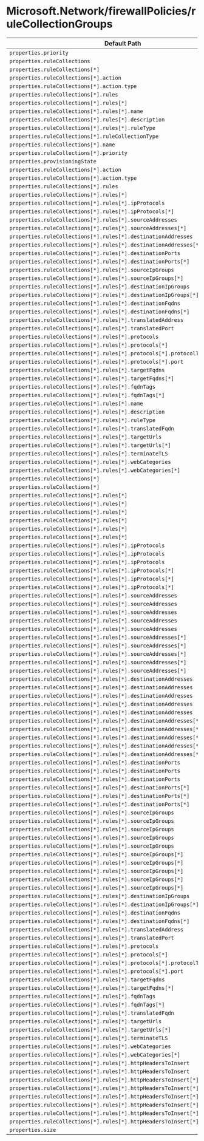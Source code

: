 # Microsoft.Network/firewallPolicies/ruleCollectionGroups

| Default Path | Alias |
|---|---|
| `properties.priority` | `Microsoft.Network/firewallPolicies/ruleCollectionGroups/priority` |
| `properties.ruleCollections` | `Microsoft.Network/firewallPolicies/ruleCollectionGroups/ruleCollections` |
| `properties.ruleCollections[*]` | `Microsoft.Network/firewallPolicies/ruleCollectionGroups/ruleCollections[*]` |
| `properties.ruleCollections[*].action` | `Microsoft.Network/firewallPolicies/ruleCollectionGroups/ruleCollections[*].FirewallPolicyNatRuleCollection.action` |
| `properties.ruleCollections[*].action.type` | `Microsoft.Network/firewallPolicies/ruleCollectionGroups/ruleCollections[*].FirewallPolicyNatRuleCollection.action.type` |
| `properties.ruleCollections[*].rules` | `Microsoft.Network/firewallPolicies/ruleCollectionGroups/ruleCollections[*].FirewallPolicyNatRuleCollection.rules` |
| `properties.ruleCollections[*].rules[*]` | `Microsoft.Network/firewallPolicies/ruleCollectionGroups/ruleCollections[*].FirewallPolicyNatRuleCollection.rules[*]` |
| `properties.ruleCollections[*].rules[*].name` | `Microsoft.Network/firewallPolicies/ruleCollectionGroups/ruleCollections[*].FirewallPolicyNatRuleCollection.rules[*].name` |
| `properties.ruleCollections[*].rules[*].description` | `Microsoft.Network/firewallPolicies/ruleCollectionGroups/ruleCollections[*].FirewallPolicyNatRuleCollection.rules[*].description` |
| `properties.ruleCollections[*].rules[*].ruleType` | `Microsoft.Network/firewallPolicies/ruleCollectionGroups/ruleCollections[*].FirewallPolicyNatRuleCollection.rules[*].ruleType` |
| `properties.ruleCollections[*].ruleCollectionType` | `Microsoft.Network/firewallPolicies/ruleCollectionGroups/ruleCollections[*].ruleCollectionType` |
| `properties.ruleCollections[*].name` | `Microsoft.Network/firewallPolicies/ruleCollectionGroups/ruleCollections[*].name` |
| `properties.ruleCollections[*].priority` | `Microsoft.Network/firewallPolicies/ruleCollectionGroups/ruleCollections[*].priority` |
| `properties.provisioningState` | `Microsoft.Network/firewallPolicies/ruleCollectionGroups/provisioningState` |
| `properties.ruleCollections[*].action` | `Microsoft.Network/firewallPolicies/ruleCollectionGroups/ruleCollections[*].FirewallPolicyFilterRuleCollection.action` |
| `properties.ruleCollections[*].action.type` | `Microsoft.Network/firewallPolicies/ruleCollectionGroups/ruleCollections[*].FirewallPolicyFilterRuleCollection.action.type` |
| `properties.ruleCollections[*].rules` | `Microsoft.Network/firewallPolicies/ruleCollectionGroups/ruleCollections[*].FirewallPolicyFilterRuleCollection.rules` |
| `properties.ruleCollections[*].rules[*]` | `Microsoft.Network/firewallPolicies/ruleCollectionGroups/ruleCollections[*].FirewallPolicyFilterRuleCollection.rules[*]` |
| `properties.ruleCollections[*].rules[*].ipProtocols` | `Microsoft.Network/firewallPolicies/ruleCollectionGroups/ruleCollections[*].FirewallPolicyFilterRuleCollection.rules[*].NetworkRule.ipProtocols` |
| `properties.ruleCollections[*].rules[*].ipProtocols[*]` | `Microsoft.Network/firewallPolicies/ruleCollectionGroups/ruleCollections[*].FirewallPolicyFilterRuleCollection.rules[*].NetworkRule.ipProtocols[*]` |
| `properties.ruleCollections[*].rules[*].sourceAddresses` | `Microsoft.Network/firewallPolicies/ruleCollectionGroups/ruleCollections[*].FirewallPolicyFilterRuleCollection.rules[*].NetworkRule.sourceAddresses` |
| `properties.ruleCollections[*].rules[*].sourceAddresses[*]` | `Microsoft.Network/firewallPolicies/ruleCollectionGroups/ruleCollections[*].FirewallPolicyFilterRuleCollection.rules[*].NetworkRule.sourceAddresses[*]` |
| `properties.ruleCollections[*].rules[*].destinationAddresses` | `Microsoft.Network/firewallPolicies/ruleCollectionGroups/ruleCollections[*].FirewallPolicyFilterRuleCollection.rules[*].NetworkRule.destinationAddresses` |
| `properties.ruleCollections[*].rules[*].destinationAddresses[*]` | `Microsoft.Network/firewallPolicies/ruleCollectionGroups/ruleCollections[*].FirewallPolicyFilterRuleCollection.rules[*].NetworkRule.destinationAddresses[*]` |
| `properties.ruleCollections[*].rules[*].destinationPorts` | `Microsoft.Network/firewallPolicies/ruleCollectionGroups/ruleCollections[*].FirewallPolicyFilterRuleCollection.rules[*].NetworkRule.destinationPorts` |
| `properties.ruleCollections[*].rules[*].destinationPorts[*]` | `Microsoft.Network/firewallPolicies/ruleCollectionGroups/ruleCollections[*].FirewallPolicyFilterRuleCollection.rules[*].NetworkRule.destinationPorts[*]` |
| `properties.ruleCollections[*].rules[*].sourceIpGroups` | `Microsoft.Network/firewallPolicies/ruleCollectionGroups/ruleCollections[*].FirewallPolicyFilterRuleCollection.rules[*].NetworkRule.sourceIpGroups` |
| `properties.ruleCollections[*].rules[*].sourceIpGroups[*]` | `Microsoft.Network/firewallPolicies/ruleCollectionGroups/ruleCollections[*].FirewallPolicyFilterRuleCollection.rules[*].NetworkRule.sourceIpGroups[*]` |
| `properties.ruleCollections[*].rules[*].destinationIpGroups` | `Microsoft.Network/firewallPolicies/ruleCollectionGroups/ruleCollections[*].FirewallPolicyFilterRuleCollection.rules[*].NetworkRule.destinationIpGroups` |
| `properties.ruleCollections[*].rules[*].destinationIpGroups[*]` | `Microsoft.Network/firewallPolicies/ruleCollectionGroups/ruleCollections[*].FirewallPolicyFilterRuleCollection.rules[*].NetworkRule.destinationIpGroups[*]` |
| `properties.ruleCollections[*].rules[*].destinationFqdns` | `Microsoft.Network/firewallPolicies/ruleCollectionGroups/ruleCollections[*].FirewallPolicyFilterRuleCollection.rules[*].NetworkRule.destinationFqdns` |
| `properties.ruleCollections[*].rules[*].destinationFqdns[*]` | `Microsoft.Network/firewallPolicies/ruleCollectionGroups/ruleCollections[*].FirewallPolicyFilterRuleCollection.rules[*].NetworkRule.destinationFqdns[*]` |
| `properties.ruleCollections[*].rules[*].translatedAddress` | `Microsoft.Network/firewallPolicies/ruleCollectionGroups/ruleCollections[*].FirewallPolicyFilterRuleCollection.rules[*].NatRule.translatedAddress` |
| `properties.ruleCollections[*].rules[*].translatedPort` | `Microsoft.Network/firewallPolicies/ruleCollectionGroups/ruleCollections[*].FirewallPolicyFilterRuleCollection.rules[*].NatRule.translatedPort` |
| `properties.ruleCollections[*].rules[*].protocols` | `Microsoft.Network/firewallPolicies/ruleCollectionGroups/ruleCollections[*].FirewallPolicyFilterRuleCollection.rules[*].ApplicationRule.protocols` |
| `properties.ruleCollections[*].rules[*].protocols[*]` | `Microsoft.Network/firewallPolicies/ruleCollectionGroups/ruleCollections[*].FirewallPolicyFilterRuleCollection.rules[*].ApplicationRule.protocols[*]` |
| `properties.ruleCollections[*].rules[*].protocols[*].protocolType` | `Microsoft.Network/firewallPolicies/ruleCollectionGroups/ruleCollections[*].FirewallPolicyFilterRuleCollection.rules[*].ApplicationRule.protocols[*].protocolType` |
| `properties.ruleCollections[*].rules[*].protocols[*].port` | `Microsoft.Network/firewallPolicies/ruleCollectionGroups/ruleCollections[*].FirewallPolicyFilterRuleCollection.rules[*].ApplicationRule.protocols[*].port` |
| `properties.ruleCollections[*].rules[*].targetFqdns` | `Microsoft.Network/firewallPolicies/ruleCollectionGroups/ruleCollections[*].FirewallPolicyFilterRuleCollection.rules[*].ApplicationRule.targetFqdns` |
| `properties.ruleCollections[*].rules[*].targetFqdns[*]` | `Microsoft.Network/firewallPolicies/ruleCollectionGroups/ruleCollections[*].FirewallPolicyFilterRuleCollection.rules[*].ApplicationRule.targetFqdns[*]` |
| `properties.ruleCollections[*].rules[*].fqdnTags` | `Microsoft.Network/firewallPolicies/ruleCollectionGroups/ruleCollections[*].FirewallPolicyFilterRuleCollection.rules[*].ApplicationRule.fqdnTags` |
| `properties.ruleCollections[*].rules[*].fqdnTags[*]` | `Microsoft.Network/firewallPolicies/ruleCollectionGroups/ruleCollections[*].FirewallPolicyFilterRuleCollection.rules[*].ApplicationRule.fqdnTags[*]` |
| `properties.ruleCollections[*].rules[*].name` | `Microsoft.Network/firewallPolicies/ruleCollectionGroups/ruleCollections[*].FirewallPolicyFilterRuleCollection.rules[*].name` |
| `properties.ruleCollections[*].rules[*].description` | `Microsoft.Network/firewallPolicies/ruleCollectionGroups/ruleCollections[*].FirewallPolicyFilterRuleCollection.rules[*].description` |
| `properties.ruleCollections[*].rules[*].ruleType` | `Microsoft.Network/firewallPolicies/ruleCollectionGroups/ruleCollections[*].FirewallPolicyFilterRuleCollection.rules[*].ruleType` |
| `properties.ruleCollections[*].rules[*].translatedFqdn` | `Microsoft.Network/firewallPolicies/ruleCollectionGroups/ruleCollections[*].FirewallPolicyFilterRuleCollection.rules[*].NatRule.translatedFqdn` |
| `properties.ruleCollections[*].rules[*].targetUrls` | `Microsoft.Network/firewallPolicies/ruleCollectionGroups/ruleCollections[*].FirewallPolicyFilterRuleCollection.rules[*].ApplicationRule.targetUrls` |
| `properties.ruleCollections[*].rules[*].targetUrls[*]` | `Microsoft.Network/firewallPolicies/ruleCollectionGroups/ruleCollections[*].FirewallPolicyFilterRuleCollection.rules[*].ApplicationRule.targetUrls[*]` |
| `properties.ruleCollections[*].rules[*].terminateTLS` | `Microsoft.Network/firewallPolicies/ruleCollectionGroups/ruleCollections[*].FirewallPolicyFilterRuleCollection.rules[*].ApplicationRule.terminateTLS` |
| `properties.ruleCollections[*].rules[*].webCategories` | `Microsoft.Network/firewallPolicies/ruleCollectionGroups/ruleCollections[*].FirewallPolicyFilterRuleCollection.rules[*].ApplicationRule.webCategories` |
| `properties.ruleCollections[*].rules[*].webCategories[*]` | `Microsoft.Network/firewallPolicies/ruleCollectionGroups/ruleCollections[*].FirewallPolicyFilterRuleCollection.rules[*].ApplicationRule.webCategories[*]` |
| `properties.ruleCollections[*]` | `Microsoft.Network/firewallPolicies/ruleCollectionGroups/ruleCollections[*].FirewallPolicyFilterRuleCollection` |
| `properties.ruleCollections[*]` | `Microsoft.Network/firewallPolicies/ruleCollectionGroups/ruleCollections[*].FirewallPolicyNatRuleCollection` |
| `properties.ruleCollections[*].rules[*]` | `Microsoft.Network/firewallPolicies/ruleCollectionGroups/ruleCollections[*].FirewallPolicyFilterRuleCollection.rules[*].NetworkRule` |
| `properties.ruleCollections[*].rules[*]` | `Microsoft.Network/firewallPolicies/ruleCollectionGroups/ruleCollections[*].FirewallPolicyFilterRuleCollection.rules[*].NatRule` |
| `properties.ruleCollections[*].rules[*]` | `Microsoft.Network/firewallPolicies/ruleCollectionGroups/ruleCollections[*].FirewallPolicyFilterRuleCollection.rules[*].ApplicationRule` |
| `properties.ruleCollections[*].rules[*]` | `Microsoft.Network/firewallPolicies/ruleCollectionGroups/ruleCollections[*].FirewallPolicyNatRuleCollection.rules[*].NetworkRule` |
| `properties.ruleCollections[*].rules[*]` | `Microsoft.Network/firewallPolicies/ruleCollectionGroups/ruleCollections[*].FirewallPolicyNatRuleCollection.rules[*].NatRule` |
| `properties.ruleCollections[*].rules[*]` | `Microsoft.Network/firewallPolicies/ruleCollectionGroups/ruleCollections[*].FirewallPolicyNatRuleCollection.rules[*].ApplicationRule` |
| `properties.ruleCollections[*].rules[*].ipProtocols` | `Microsoft.Network/firewallPolicies/ruleCollectionGroups/ruleCollections[*].FirewallPolicyFilterRuleCollection.rules[*].NatRule.ipProtocols` |
| `properties.ruleCollections[*].rules[*].ipProtocols` | `Microsoft.Network/firewallPolicies/ruleCollectionGroups/ruleCollections[*].FirewallPolicyNatRuleCollection.rules[*].NetworkRule.ipProtocols` |
| `properties.ruleCollections[*].rules[*].ipProtocols` | `Microsoft.Network/firewallPolicies/ruleCollectionGroups/ruleCollections[*].FirewallPolicyNatRuleCollection.rules[*].NatRule.ipProtocols` |
| `properties.ruleCollections[*].rules[*].ipProtocols[*]` | `Microsoft.Network/firewallPolicies/ruleCollectionGroups/ruleCollections[*].FirewallPolicyFilterRuleCollection.rules[*].NatRule.ipProtocols[*]` |
| `properties.ruleCollections[*].rules[*].ipProtocols[*]` | `Microsoft.Network/firewallPolicies/ruleCollectionGroups/ruleCollections[*].FirewallPolicyNatRuleCollection.rules[*].NetworkRule.ipProtocols[*]` |
| `properties.ruleCollections[*].rules[*].ipProtocols[*]` | `Microsoft.Network/firewallPolicies/ruleCollectionGroups/ruleCollections[*].FirewallPolicyNatRuleCollection.rules[*].NatRule.ipProtocols[*]` |
| `properties.ruleCollections[*].rules[*].sourceAddresses` | `Microsoft.Network/firewallPolicies/ruleCollectionGroups/ruleCollections[*].FirewallPolicyFilterRuleCollection.rules[*].NatRule.sourceAddresses` |
| `properties.ruleCollections[*].rules[*].sourceAddresses` | `Microsoft.Network/firewallPolicies/ruleCollectionGroups/ruleCollections[*].FirewallPolicyFilterRuleCollection.rules[*].ApplicationRule.sourceAddresses` |
| `properties.ruleCollections[*].rules[*].sourceAddresses` | `Microsoft.Network/firewallPolicies/ruleCollectionGroups/ruleCollections[*].FirewallPolicyNatRuleCollection.rules[*].NetworkRule.sourceAddresses` |
| `properties.ruleCollections[*].rules[*].sourceAddresses` | `Microsoft.Network/firewallPolicies/ruleCollectionGroups/ruleCollections[*].FirewallPolicyNatRuleCollection.rules[*].NatRule.sourceAddresses` |
| `properties.ruleCollections[*].rules[*].sourceAddresses` | `Microsoft.Network/firewallPolicies/ruleCollectionGroups/ruleCollections[*].FirewallPolicyNatRuleCollection.rules[*].ApplicationRule.sourceAddresses` |
| `properties.ruleCollections[*].rules[*].sourceAddresses[*]` | `Microsoft.Network/firewallPolicies/ruleCollectionGroups/ruleCollections[*].FirewallPolicyFilterRuleCollection.rules[*].NatRule.sourceAddresses[*]` |
| `properties.ruleCollections[*].rules[*].sourceAddresses[*]` | `Microsoft.Network/firewallPolicies/ruleCollectionGroups/ruleCollections[*].FirewallPolicyFilterRuleCollection.rules[*].ApplicationRule.sourceAddresses[*]` |
| `properties.ruleCollections[*].rules[*].sourceAddresses[*]` | `Microsoft.Network/firewallPolicies/ruleCollectionGroups/ruleCollections[*].FirewallPolicyNatRuleCollection.rules[*].NetworkRule.sourceAddresses[*]` |
| `properties.ruleCollections[*].rules[*].sourceAddresses[*]` | `Microsoft.Network/firewallPolicies/ruleCollectionGroups/ruleCollections[*].FirewallPolicyNatRuleCollection.rules[*].NatRule.sourceAddresses[*]` |
| `properties.ruleCollections[*].rules[*].sourceAddresses[*]` | `Microsoft.Network/firewallPolicies/ruleCollectionGroups/ruleCollections[*].FirewallPolicyNatRuleCollection.rules[*].ApplicationRule.sourceAddresses[*]` |
| `properties.ruleCollections[*].rules[*].destinationAddresses` | `Microsoft.Network/firewallPolicies/ruleCollectionGroups/ruleCollections[*].FirewallPolicyFilterRuleCollection.rules[*].NatRule.destinationAddresses` |
| `properties.ruleCollections[*].rules[*].destinationAddresses` | `Microsoft.Network/firewallPolicies/ruleCollectionGroups/ruleCollections[*].FirewallPolicyFilterRuleCollection.rules[*].ApplicationRule.destinationAddresses` |
| `properties.ruleCollections[*].rules[*].destinationAddresses` | `Microsoft.Network/firewallPolicies/ruleCollectionGroups/ruleCollections[*].FirewallPolicyNatRuleCollection.rules[*].NetworkRule.destinationAddresses` |
| `properties.ruleCollections[*].rules[*].destinationAddresses` | `Microsoft.Network/firewallPolicies/ruleCollectionGroups/ruleCollections[*].FirewallPolicyNatRuleCollection.rules[*].NatRule.destinationAddresses` |
| `properties.ruleCollections[*].rules[*].destinationAddresses` | `Microsoft.Network/firewallPolicies/ruleCollectionGroups/ruleCollections[*].FirewallPolicyNatRuleCollection.rules[*].ApplicationRule.destinationAddresses` |
| `properties.ruleCollections[*].rules[*].destinationAddresses[*]` | `Microsoft.Network/firewallPolicies/ruleCollectionGroups/ruleCollections[*].FirewallPolicyFilterRuleCollection.rules[*].NatRule.destinationAddresses[*]` |
| `properties.ruleCollections[*].rules[*].destinationAddresses[*]` | `Microsoft.Network/firewallPolicies/ruleCollectionGroups/ruleCollections[*].FirewallPolicyFilterRuleCollection.rules[*].ApplicationRule.destinationAddresses[*]` |
| `properties.ruleCollections[*].rules[*].destinationAddresses[*]` | `Microsoft.Network/firewallPolicies/ruleCollectionGroups/ruleCollections[*].FirewallPolicyNatRuleCollection.rules[*].NetworkRule.destinationAddresses[*]` |
| `properties.ruleCollections[*].rules[*].destinationAddresses[*]` | `Microsoft.Network/firewallPolicies/ruleCollectionGroups/ruleCollections[*].FirewallPolicyNatRuleCollection.rules[*].NatRule.destinationAddresses[*]` |
| `properties.ruleCollections[*].rules[*].destinationAddresses[*]` | `Microsoft.Network/firewallPolicies/ruleCollectionGroups/ruleCollections[*].FirewallPolicyNatRuleCollection.rules[*].ApplicationRule.destinationAddresses[*]` |
| `properties.ruleCollections[*].rules[*].destinationPorts` | `Microsoft.Network/firewallPolicies/ruleCollectionGroups/ruleCollections[*].FirewallPolicyFilterRuleCollection.rules[*].NatRule.destinationPorts` |
| `properties.ruleCollections[*].rules[*].destinationPorts` | `Microsoft.Network/firewallPolicies/ruleCollectionGroups/ruleCollections[*].FirewallPolicyNatRuleCollection.rules[*].NetworkRule.destinationPorts` |
| `properties.ruleCollections[*].rules[*].destinationPorts` | `Microsoft.Network/firewallPolicies/ruleCollectionGroups/ruleCollections[*].FirewallPolicyNatRuleCollection.rules[*].NatRule.destinationPorts` |
| `properties.ruleCollections[*].rules[*].destinationPorts[*]` | `Microsoft.Network/firewallPolicies/ruleCollectionGroups/ruleCollections[*].FirewallPolicyFilterRuleCollection.rules[*].NatRule.destinationPorts[*]` |
| `properties.ruleCollections[*].rules[*].destinationPorts[*]` | `Microsoft.Network/firewallPolicies/ruleCollectionGroups/ruleCollections[*].FirewallPolicyNatRuleCollection.rules[*].NetworkRule.destinationPorts[*]` |
| `properties.ruleCollections[*].rules[*].destinationPorts[*]` | `Microsoft.Network/firewallPolicies/ruleCollectionGroups/ruleCollections[*].FirewallPolicyNatRuleCollection.rules[*].NatRule.destinationPorts[*]` |
| `properties.ruleCollections[*].rules[*].sourceIpGroups` | `Microsoft.Network/firewallPolicies/ruleCollectionGroups/ruleCollections[*].FirewallPolicyFilterRuleCollection.rules[*].NatRule.sourceIpGroups` |
| `properties.ruleCollections[*].rules[*].sourceIpGroups` | `Microsoft.Network/firewallPolicies/ruleCollectionGroups/ruleCollections[*].FirewallPolicyFilterRuleCollection.rules[*].ApplicationRule.sourceIpGroups` |
| `properties.ruleCollections[*].rules[*].sourceIpGroups` | `Microsoft.Network/firewallPolicies/ruleCollectionGroups/ruleCollections[*].FirewallPolicyNatRuleCollection.rules[*].NetworkRule.sourceIpGroups` |
| `properties.ruleCollections[*].rules[*].sourceIpGroups` | `Microsoft.Network/firewallPolicies/ruleCollectionGroups/ruleCollections[*].FirewallPolicyNatRuleCollection.rules[*].NatRule.sourceIpGroups` |
| `properties.ruleCollections[*].rules[*].sourceIpGroups` | `Microsoft.Network/firewallPolicies/ruleCollectionGroups/ruleCollections[*].FirewallPolicyNatRuleCollection.rules[*].ApplicationRule.sourceIpGroups` |
| `properties.ruleCollections[*].rules[*].sourceIpGroups[*]` | `Microsoft.Network/firewallPolicies/ruleCollectionGroups/ruleCollections[*].FirewallPolicyFilterRuleCollection.rules[*].NatRule.sourceIpGroups[*]` |
| `properties.ruleCollections[*].rules[*].sourceIpGroups[*]` | `Microsoft.Network/firewallPolicies/ruleCollectionGroups/ruleCollections[*].FirewallPolicyFilterRuleCollection.rules[*].ApplicationRule.sourceIpGroups[*]` |
| `properties.ruleCollections[*].rules[*].sourceIpGroups[*]` | `Microsoft.Network/firewallPolicies/ruleCollectionGroups/ruleCollections[*].FirewallPolicyNatRuleCollection.rules[*].NetworkRule.sourceIpGroups[*]` |
| `properties.ruleCollections[*].rules[*].sourceIpGroups[*]` | `Microsoft.Network/firewallPolicies/ruleCollectionGroups/ruleCollections[*].FirewallPolicyNatRuleCollection.rules[*].NatRule.sourceIpGroups[*]` |
| `properties.ruleCollections[*].rules[*].sourceIpGroups[*]` | `Microsoft.Network/firewallPolicies/ruleCollectionGroups/ruleCollections[*].FirewallPolicyNatRuleCollection.rules[*].ApplicationRule.sourceIpGroups[*]` |
| `properties.ruleCollections[*].rules[*].destinationIpGroups` | `Microsoft.Network/firewallPolicies/ruleCollectionGroups/ruleCollections[*].FirewallPolicyNatRuleCollection.rules[*].NetworkRule.destinationIpGroups` |
| `properties.ruleCollections[*].rules[*].destinationIpGroups[*]` | `Microsoft.Network/firewallPolicies/ruleCollectionGroups/ruleCollections[*].FirewallPolicyNatRuleCollection.rules[*].NetworkRule.destinationIpGroups[*]` |
| `properties.ruleCollections[*].rules[*].destinationFqdns` | `Microsoft.Network/firewallPolicies/ruleCollectionGroups/ruleCollections[*].FirewallPolicyNatRuleCollection.rules[*].NetworkRule.destinationFqdns` |
| `properties.ruleCollections[*].rules[*].destinationFqdns[*]` | `Microsoft.Network/firewallPolicies/ruleCollectionGroups/ruleCollections[*].FirewallPolicyNatRuleCollection.rules[*].NetworkRule.destinationFqdns[*]` |
| `properties.ruleCollections[*].rules[*].translatedAddress` | `Microsoft.Network/firewallPolicies/ruleCollectionGroups/ruleCollections[*].FirewallPolicyNatRuleCollection.rules[*].NatRule.translatedAddress` |
| `properties.ruleCollections[*].rules[*].translatedPort` | `Microsoft.Network/firewallPolicies/ruleCollectionGroups/ruleCollections[*].FirewallPolicyNatRuleCollection.rules[*].NatRule.translatedPort` |
| `properties.ruleCollections[*].rules[*].protocols` | `Microsoft.Network/firewallPolicies/ruleCollectionGroups/ruleCollections[*].FirewallPolicyNatRuleCollection.rules[*].ApplicationRule.protocols` |
| `properties.ruleCollections[*].rules[*].protocols[*]` | `Microsoft.Network/firewallPolicies/ruleCollectionGroups/ruleCollections[*].FirewallPolicyNatRuleCollection.rules[*].ApplicationRule.protocols[*]` |
| `properties.ruleCollections[*].rules[*].protocols[*].protocolType` | `Microsoft.Network/firewallPolicies/ruleCollectionGroups/ruleCollections[*].FirewallPolicyNatRuleCollection.rules[*].ApplicationRule.protocols[*].protocolType` |
| `properties.ruleCollections[*].rules[*].protocols[*].port` | `Microsoft.Network/firewallPolicies/ruleCollectionGroups/ruleCollections[*].FirewallPolicyNatRuleCollection.rules[*].ApplicationRule.protocols[*].port` |
| `properties.ruleCollections[*].rules[*].targetFqdns` | `Microsoft.Network/firewallPolicies/ruleCollectionGroups/ruleCollections[*].FirewallPolicyNatRuleCollection.rules[*].ApplicationRule.targetFqdns` |
| `properties.ruleCollections[*].rules[*].targetFqdns[*]` | `Microsoft.Network/firewallPolicies/ruleCollectionGroups/ruleCollections[*].FirewallPolicyNatRuleCollection.rules[*].ApplicationRule.targetFqdns[*]` |
| `properties.ruleCollections[*].rules[*].fqdnTags` | `Microsoft.Network/firewallPolicies/ruleCollectionGroups/ruleCollections[*].FirewallPolicyNatRuleCollection.rules[*].ApplicationRule.fqdnTags` |
| `properties.ruleCollections[*].rules[*].fqdnTags[*]` | `Microsoft.Network/firewallPolicies/ruleCollectionGroups/ruleCollections[*].FirewallPolicyNatRuleCollection.rules[*].ApplicationRule.fqdnTags[*]` |
| `properties.ruleCollections[*].rules[*].translatedFqdn` | `Microsoft.Network/firewallPolicies/ruleCollectionGroups/ruleCollections[*].FirewallPolicyNatRuleCollection.rules[*].NatRule.translatedFqdn` |
| `properties.ruleCollections[*].rules[*].targetUrls` | `Microsoft.Network/firewallPolicies/ruleCollectionGroups/ruleCollections[*].FirewallPolicyNatRuleCollection.rules[*].ApplicationRule.targetUrls` |
| `properties.ruleCollections[*].rules[*].targetUrls[*]` | `Microsoft.Network/firewallPolicies/ruleCollectionGroups/ruleCollections[*].FirewallPolicyNatRuleCollection.rules[*].ApplicationRule.targetUrls[*]` |
| `properties.ruleCollections[*].rules[*].terminateTLS` | `Microsoft.Network/firewallPolicies/ruleCollectionGroups/ruleCollections[*].FirewallPolicyNatRuleCollection.rules[*].ApplicationRule.terminateTLS` |
| `properties.ruleCollections[*].rules[*].webCategories` | `Microsoft.Network/firewallPolicies/ruleCollectionGroups/ruleCollections[*].FirewallPolicyNatRuleCollection.rules[*].ApplicationRule.webCategories` |
| `properties.ruleCollections[*].rules[*].webCategories[*]` | `Microsoft.Network/firewallPolicies/ruleCollectionGroups/ruleCollections[*].FirewallPolicyNatRuleCollection.rules[*].ApplicationRule.webCategories[*]` |
| `properties.ruleCollections[*].rules[*].httpHeadersToInsert` | `Microsoft.Network/firewallPolicies/ruleCollectionGroups/ruleCollections[*].FirewallPolicyFilterRuleCollection.rules[*].ApplicationRule.httpHeadersToInsert` |
| `properties.ruleCollections[*].rules[*].httpHeadersToInsert` | `Microsoft.Network/firewallPolicies/ruleCollectionGroups/ruleCollections[*].FirewallPolicyNatRuleCollection.rules[*].ApplicationRule.httpHeadersToInsert` |
| `properties.ruleCollections[*].rules[*].httpHeadersToInsert[*]` | `Microsoft.Network/firewallPolicies/ruleCollectionGroups/ruleCollections[*].FirewallPolicyFilterRuleCollection.rules[*].ApplicationRule.httpHeadersToInsert[*]` |
| `properties.ruleCollections[*].rules[*].httpHeadersToInsert[*]` | `Microsoft.Network/firewallPolicies/ruleCollectionGroups/ruleCollections[*].FirewallPolicyNatRuleCollection.rules[*].ApplicationRule.httpHeadersToInsert[*]` |
| `properties.ruleCollections[*].rules[*].httpHeadersToInsert[*].headerName` | `Microsoft.Network/firewallPolicies/ruleCollectionGroups/ruleCollections[*].FirewallPolicyFilterRuleCollection.rules[*].ApplicationRule.httpHeadersToInsert[*].headerName` |
| `properties.ruleCollections[*].rules[*].httpHeadersToInsert[*].headerName` | `Microsoft.Network/firewallPolicies/ruleCollectionGroups/ruleCollections[*].FirewallPolicyNatRuleCollection.rules[*].ApplicationRule.httpHeadersToInsert[*].headerName` |
| `properties.ruleCollections[*].rules[*].httpHeadersToInsert[*].headerValue` | `Microsoft.Network/firewallPolicies/ruleCollectionGroups/ruleCollections[*].FirewallPolicyFilterRuleCollection.rules[*].ApplicationRule.httpHeadersToInsert[*].headerValue` |
| `properties.ruleCollections[*].rules[*].httpHeadersToInsert[*].headerValue` | `Microsoft.Network/firewallPolicies/ruleCollectionGroups/ruleCollections[*].FirewallPolicyNatRuleCollection.rules[*].ApplicationRule.httpHeadersToInsert[*].headerValue` |
| `properties.size` | `Microsoft.Network/firewallPolicies/ruleCollectionGroups/size` |

